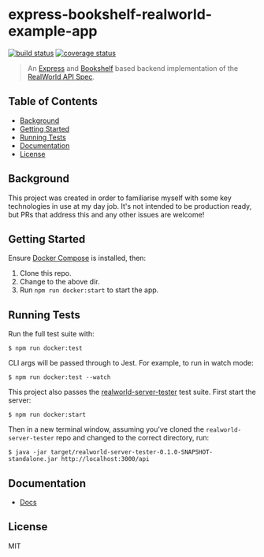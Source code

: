 # express-bookshelf-realworld-example-app

[![build status](https://img.shields.io/github/workflow/status/tanem/express-bookshelf-realworld-example-app/CI?style=flat-square)](https://github.com/tanem/express-bookshelf-realworld-example-app/actions?query=workflow%3ACI)
[![coverage status](https://img.shields.io/codecov/c/github/tanem/express-bookshelf-realworld-example-app.svg?style=flat-square)](https://codecov.io/gh/tanem/express-bookshelf-realworld-example-app)

> An [Express](https://expressjs.com/) and [Bookshelf](http://bookshelfjs.org/) based backend implementation of the [RealWorld API Spec](https://github.com/gothinkster/realworld/tree/master/api).

## Table of Contents

- [Background](#background)
- [Getting Started](#getting-started)
- [Running Tests](#running-tests)
- [Documentation](#documentation)
- [License](#license)

## Background

This project was created in order to familiarise myself with some key technologies 
in use at my day job. 
It's not intended to be production ready, 
but PRs that address this and any other issues are welcome!

## Getting Started

Ensure [Docker Compose](https://docs.docker.com/compose/install/) is installed, then:

1.  Clone this repo.
2.  Change to the above dir.
3.  Run `npm run docker:start` to start the app.

## Running Tests

Run the full test suite with:

```
$ npm run docker:test
```

CLI args will be passed through to Jest. For example, to run in watch mode:

```
$ npm run docker:test --watch
```

This project also passes the [realworld-server-tester](https://github.com/agrison/realworld-server-tester) test suite. First start the server:

```
$ npm run docker:start
```

Then in a new terminal window, assuming you've cloned the `realworld-server-tester` repo and changed to the correct directory, run:

```
$ java -jar target/realworld-server-tester-0.1.0-SNAPSHOT-standalone.jar http://localhost:3000/api
```

## Documentation

- [Docs](/docs/)

## License

MIT
